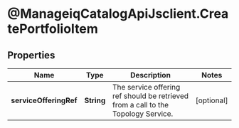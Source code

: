 # @ManageiqCatalogApiJsclient.CreatePortfolioItem

## Properties
Name | Type | Description | Notes
------------ | ------------- | ------------- | -------------
**serviceOfferingRef** | **String** | The service offering ref should be retrieved from a call to the Topology Service. | [optional] 



